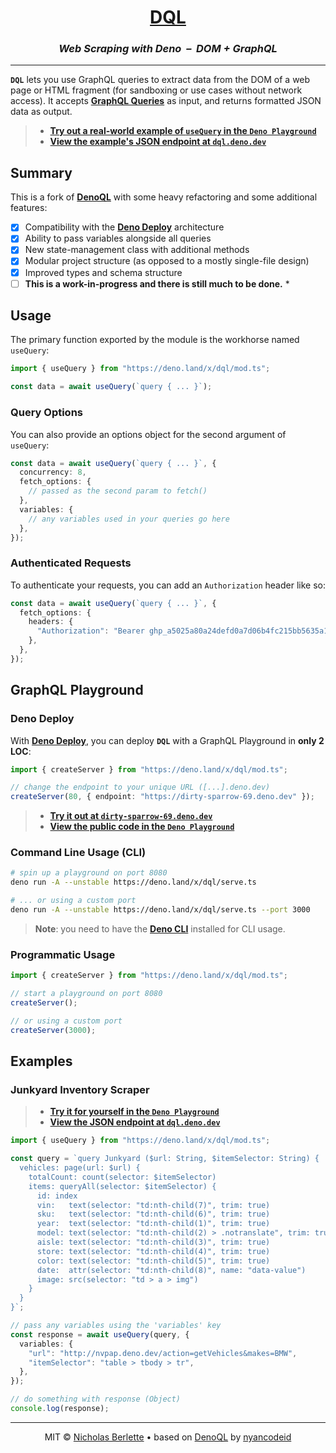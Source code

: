 <div align="center">

# [DQL](https://deno.land/x/dql)  

### _**Web Scraping with Deno  –  DOM + GraphQL**_

</div>

---  

**`DQL`** lets you use GraphQL queries to extract data from the DOM of a web page or HTML fragment (for sandboxing or use cases without network access). It accepts [**GraphQL Queries**](https://graphql.org/learn/queries) as input, and returns formatted JSON data as output.  

> - [**Try out a real-world example of `useQuery` in the `Deno Playground`**](https://dash.deno.com/playground/dql)
> - [**View the example's JSON endpoint at `dql.deno.dev`**](https://dql.deno.dev)

## Summary

This is a fork of [**DenoQL**](https://deno.land/x/denoql) with some heavy refactoring and some additional features:

- [x] Compatibility with the [**Deno Deploy**](https://deno.com/deploy) architecture
- [x] Ability to pass variables alongside all queries
- [x] New state-management class with additional methods
- [x] Modular project structure (as opposed to a mostly single-file design)
- [x] Improved types and schema structure
- [ ] **This is a work-in-progress and there is still much to be done.** *

## Usage

The primary function exported by the module is the workhorse named `useQuery`:

```ts
import { useQuery } from "https://deno.land/x/dql/mod.ts";

const data = await useQuery(`query { ... }`);
```

### Query Options

You can also provide an options object for the second argument of `useQuery`:

```ts
const data = await useQuery(`query { ... }`, {
  concurrency: 8,
  fetch_options: {
    // passed as the second param to fetch()
  },
  variables: {
    // any variables used in your queries go here
  },
});
```

### Authenticated Requests

To authenticate your requests, you can add an `Authorization` header like so:

```ts
const data = await useQuery(`query { ... }`, {
  fetch_options: {
    headers: {
      "Authorization": "Bearer ghp_a5025a80a24defd0a7d06b4fc215bb5635a167c6",
    },
  },
});
```


## GraphQL Playground

### Deno Deploy

With [**Deno Deploy**](https://dash.deno.com/new), you can deploy **`DQL`** with a GraphQL Playground in **only 2 LOC**:

```ts
import { createServer } from "https://deno.land/x/dql/mod.ts";

// change the endpoint to your unique URL ([...].deno.dev)
createServer(80, { endpoint: "https://dirty-sparrow-69.deno.dev" });
```

> - [**Try it out at `dirty-sparrow-69.deno.dev`**](https://dirty-sparrow-69.deno.dev)
> - [**View the public code in the `Deno Playground`**](https://dash.deno.com/playground/dirty-sparrow-69)


### Command Line Usage (CLI)

```bash
# spin up a playground on port 8080
deno run -A --unstable https://deno.land/x/dql/serve.ts
```

```bash
# ... or using a custom port
deno run -A --unstable https://deno.land/x/dql/serve.ts --port 3000
```

> **Note**: you need to have the [**Deno CLI**](https://deno.land) installed for CLI usage.

### Programmatic Usage

```ts
import { createServer } from "https://deno.land/x/dql/mod.ts";

// start a playground on port 8080
createServer();

// or using a custom port
createServer(3000);
```

## Examples

### Junkyard Inventory Scraper

> - [**Try it for yourself in the `Deno Playground`**](https://dash.deno.com/playground/dql)  
> - [**View the JSON endpoint at `dql.deno.dev`**](https://dql.deno.dev)  

```ts
import { useQuery } from "https://deno.land/x/dql/mod.ts";

const query = `query Junkyard ($url: String, $itemSelector: String) {
  vehicles: page(url: $url) {
    totalCount: count(selector: $itemSelector)
    items: queryAll(selector: $itemSelector) {
      id: index
      vin:   text(selector: "td:nth-child(7)", trim: true)
      sku:   text(selector: "td:nth-child(6)", trim: true)
      year:  text(selector: "td:nth-child(1)", trim: true)
      model: text(selector: "td:nth-child(2) > .notranslate", trim: true)
      aisle: text(selector: "td:nth-child(3)", trim: true)
      store: text(selector: "td:nth-child(4)", trim: true)
      color: text(selector: "td:nth-child(5)", trim: true)
      date:  attr(selector: "td:nth-child(8)", name: "data-value")
      image: src(selector: "td > a > img")
    }
  }
}`;

// pass any variables using the 'variables' key
const response = await useQuery(query, {
  variables: {
    "url": "http://nvpap.deno.dev/action=getVehicles&makes=BMW",
    "itemSelector": "table > tbody > tr",
  },
});

// do something with response (Object)
console.log(response);
```

---

<div align="center">

MIT © [Nicholas Berlette](https://github.com/nberlette) • based on [DenoQL](https://deno.land/x/denoql) by [nyancodeid](https://github.com/nyancodeid)

</div>
